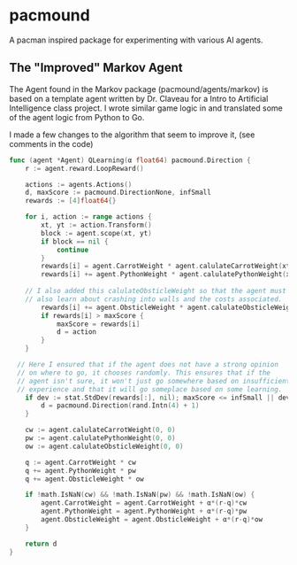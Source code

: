 # pacmound
A pacman inspired package for experimenting with various AI agents.

## The "Improved" Markov Agent
The Agent found in the Markov package (pacmound/agents/markov) is based on
a template agent written by Dr. Claveau for a Intro to Artificial
Intelligence class project. I wrote similar game logic in and translated
some of the agent logic from Python to Go.

I made a few changes to the algorithm that seem to improve it,
(see comments in the code)
```go
func (agent *Agent) QLearning(α float64) pacmound.Direction {
	r := agent.reward.LoopReward()

	actions := agents.Actions()
	d, maxScore := pacmound.DirectionNone, infSmall
	rewards := [4]float64{}

	for i, action := range actions {
		xt, yt := action.Transform()
		block := agent.scope(xt, yt)
		if block == nil {
			continue
		}
		rewards[i] = agent.CarrotWeight * agent.calulateCarrotWeight(xt, yt)
		rewards[i] += agent.PythonWeight * agent.calulatePythonWeight(xt, yt
      
    // I also added this calulateObsticleWeight so that the agent must
    // also learn about crashing into walls and the costs associated.
		rewards[i] += agent.ObsticleWeight * agent.calulateObsticleWeight(xt, yt)
		if rewards[i] > maxScore {
			maxScore = rewards[i]
			d = action
		}
	}

  // Here I ensured that if the agent does not have a strong opinion
  // on where to go, it chooses randomly. This ensures that if the
  // agent isn't sure, it won't just go somewhere based on insufficient
  // experience and that it will go someplace based on some learning.
	if dev := stat.StdDev(rewards[:], nil); maxScore <= infSmall || dev < 0.01 {
		d = pacmound.Direction(rand.Intn(4) + 1)
	}

	cw := agent.calulateCarrotWeight(0, 0)
	pw := agent.calulatePythonWeight(0, 0)
	ow := agent.calulateObsticleWeight(0, 0)

	q := agent.CarrotWeight * cw
	q += agent.PythonWeight * pw
	q += agent.ObsticleWeight * ow

	if !math.IsNaN(cw) && !math.IsNaN(pw) && !math.IsNaN(ow) {
		agent.CarrotWeight = agent.CarrotWeight + α*(r-q)*cw
		agent.PythonWeight = agent.PythonWeight + α*(r-q)*pw
		agent.ObsticleWeight = agent.ObsticleWeight + α*(r-q)*ow
	}

	return d
}
```
